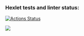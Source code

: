 ### Hexlet tests and linter status:
[![Actions Status](https://github.com/Dmitry996/python-project-49/actions/workflows/hexlet-check.yml/badge.svg)](https://github.com/Dmitry996/python-project-49/actions)

<a href="https://codeclimate.com/github/Dmitry996/python-project-49/maintainability"><img src="https://api.codeclimate.com/v1/badges/4829398cf99ea0a56d12/maintainability" /></a>